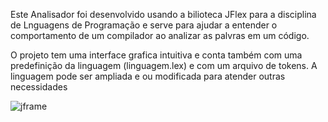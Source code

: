 Este Analisador foi desenvolvido usando a bilioteca JFlex para a disciplina de Lnguagens de Programação 
e serve para ajudar a entender o comportamento de um compilador ao analizar as palvras em um código.

O projeto tem uma interface grafica intuitiva e conta também com uma predefinição da linguagem (linguagem.lex)
e com um arquivo de tokens. A linguagem pode ser ampliada e ou modificada para atender outras necessidades

![jframe](https://user-images.githubusercontent.com/25655442/45558758-0d32ed00-b817-11e8-8ea2-7eee82372fac.png)
